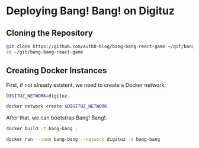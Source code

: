 # Deploying Bang! Bang! on Digituz

## Cloning the Repository

```bash
git clone https://github.com/auth0-blog/bang-bang-react-game ~/git/bang-bang-react-game
cd ~/git/bang-bang-react-game
```

## Creating Docker Instances

First, if not already existent, we need to create a Docker network:

```bash
DIGITUZ_NETWORK=digituz

docker network create $DIGITUZ_NETWORK
```

After that, we can bootstrap Bang! Bang!:

```bash
docker build -t bang-bang .

docker run --name bang-bang --network digituz -d bang-bang
```

